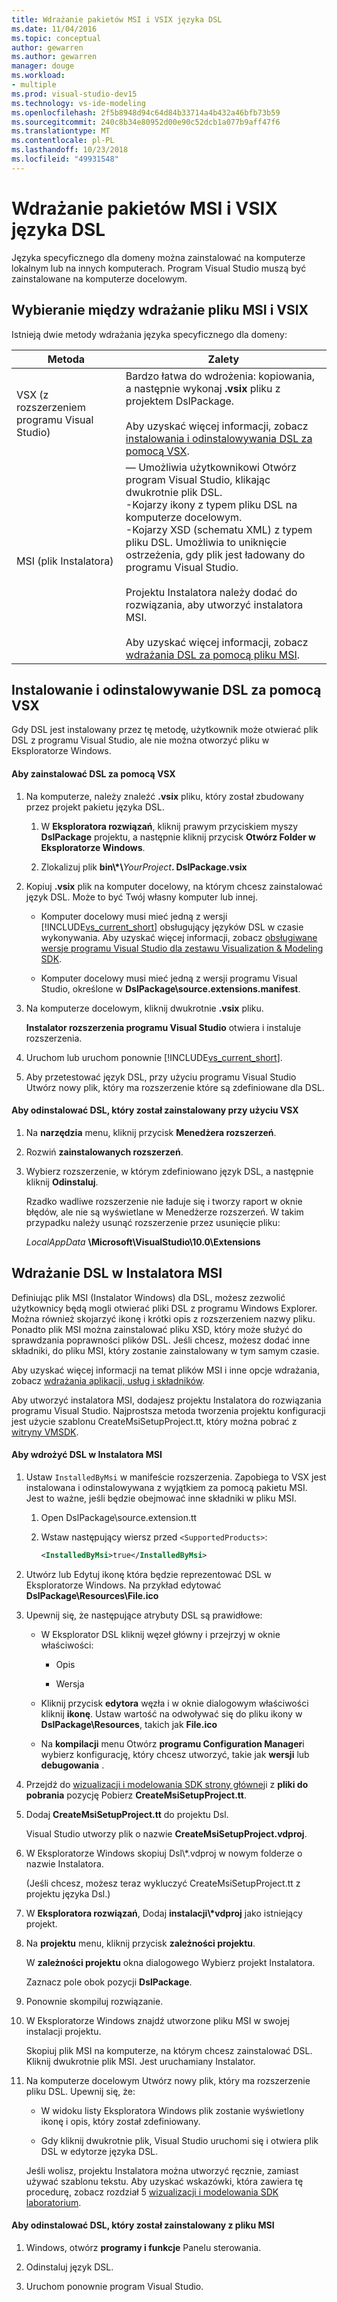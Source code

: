 ```yaml
---
title: Wdrażanie pakietów MSI i VSIX języka DSL
ms.date: 11/04/2016
ms.topic: conceptual
author: gewarren
ms.author: gewarren
manager: douge
ms.workload:
- multiple
ms.prod: visual-studio-dev15
ms.technology: vs-ide-modeling
ms.openlocfilehash: 2f5b8948d94c64d84b33714a4b432a46bfb73b59
ms.sourcegitcommit: 240c8b34e80952d00e90c52dcb1a077b9aff47f6
ms.translationtype: MT
ms.contentlocale: pl-PL
ms.lasthandoff: 10/23/2018
ms.locfileid: "49931548"
---
```

# <a name="msi-and-vsix-deployment-of-a-dsl"></a>Wdrażanie pakietów MSI i VSIX języka DSL
Języka specyficznego dla domeny można zainstalować na komputerze lokalnym lub na innych komputerach. Program Visual Studio muszą być zainstalowane na komputerze docelowym.

## <a name="which"></a> Wybieranie między wdrażanie pliku MSI i VSIX
 Istnieją dwie metody wdrażania języka specyficznego dla domeny:

|Metoda|Zalety|
|-|-|
|VSX (z rozszerzeniem programu Visual Studio)|Bardzo łatwa do wdrożenia: kopiowania, a następnie wykonaj **.vsix** pliku z projektem DslPackage.<br /><br /> Aby uzyskać więcej informacji, zobacz [instalowania i odinstalowywania DSL za pomocą VSX](#Installing).|
|MSI (plik Instalatora)|— Umożliwia użytkownikowi Otwórz program Visual Studio, klikając dwukrotnie plik DSL.<br />-Kojarzy ikony z typem pliku DSL na komputerze docelowym.<br />-Kojarzy XSD (schematu XML) z typem pliku DSL. Umożliwia to uniknięcie ostrzeżenia, gdy plik jest ładowany do programu Visual Studio.<br /><br /> Projektu Instalatora należy dodać do rozwiązania, aby utworzyć instalatora MSI.<br /><br /> Aby uzyskać więcej informacji, zobacz [wdrażania DSL za pomocą pliku MSI](#msi).|

## <a name="Installing"></a> Instalowanie i odinstalowywanie DSL za pomocą VSX
 Gdy DSL jest instalowany przez tę metodę, użytkownik może otwierać plik DSL z programu Visual Studio, ale nie można otworzyć pliku w Eksploratorze Windows.

#### <a name="to-install-a-dsl-by-using-the-vsx"></a>Aby zainstalować DSL za pomocą VSX

1. Na komputerze, należy znaleźć **.vsix** pliku, który został zbudowany przez projekt pakietu języka DSL.

   1.  W **Eksploratora rozwiązań**, kliknij prawym przyciskiem myszy **DslPackage** projektu, a następnie kliknij przycisk **Otwórz Folder w Eksploratorze Windows**.

   2.  Zlokalizuj plik **bin\\\*\\**_YourProject_**. DslPackage.vsix**

2. Kopiuj **.vsix** plik na komputer docelowy, na którym chcesz zainstalować język DSL. Może to być Twój własny komputer lub innej.

   - Komputer docelowy musi mieć jedną z wersji [!INCLUDE[vs_current_short](../code-quality/includes/vs_current_short_md.md)] obsługujący języków DSL w czasie wykonywania. Aby uzyskać więcej informacji, zobacz [obsługiwane wersje programu Visual Studio dla zestawu Visualization & Modeling SDK](../modeling/supported-visual-studio-editions-for-visualization-amp-modeling-sdk.md).

   - Komputer docelowy musi mieć jedną z wersji programu Visual Studio, określone w **DslPackage\source.extensions.manifest**.

3. Na komputerze docelowym, kliknij dwukrotnie **.vsix** pliku.

    **Instalator rozszerzenia programu Visual Studio** otwiera i instaluje rozszerzenia.

4. Uruchom lub uruchom ponownie [!INCLUDE[vs_current_short](../code-quality/includes/vs_current_short_md.md)].

5. Aby przetestować język DSL, przy użyciu programu Visual Studio Utwórz nowy plik, który ma rozszerzenie które są zdefiniowane dla DSL.

#### <a name="to-uninstall-a-dsl-that-was-installed-by-using-vsx"></a>Aby odinstalować DSL, który został zainstalowany przy użyciu VSX

1. Na **narzędzia** menu, kliknij przycisk **Menedżera rozszerzeń**.

2. Rozwiń **zainstalowanych rozszerzeń**.

3. Wybierz rozszerzenie, w którym zdefiniowano język DSL, a następnie kliknij **Odinstaluj**.

   Rzadko wadliwe rozszerzenie nie ładuje się i tworzy raport w oknie błędów, ale nie są wyświetlane w Menedżerze rozszerzeń. W takim przypadku należy usunąć rozszerzenie przez usunięcie pliku:

   *LocalAppData* **\Microsoft\VisualStudio\10.0\Extensions**

## <a name="msi"></a> Wdrażanie DSL w Instalatora MSI
 Definiując plik MSI (Instalator Windows) dla DSL, możesz zezwolić użytkownicy będą mogli otwierać pliki DSL z programu Windows Explorer. Można również skojarzyć ikonę i krótki opis z rozszerzeniem nazwy pliku. Ponadto plik MSI można zainstalować pliku XSD, który może służyć do sprawdzania poprawności plików DSL. Jeśli chcesz, możesz dodać inne składniki, do pliku MSI, który zostanie zainstalowany w tym samym czasie.

 Aby uzyskać więcej informacji na temat plików MSI i inne opcje wdrażania, zobacz [wdrażania aplikacji, usług i składników](../deployment/deploying-applications-services-and-components.md).

 Aby utworzyć instalatora MSI, dodajesz projektu Instalatora do rozwiązania programu Visual Studio. Najprostsza metoda tworzenia projektu konfiguracji jest użycie szablonu CreateMsiSetupProject.tt, który można pobrać z [witryny VMSDK](http://go.microsoft.com/fwlink/?LinkID=186128).

#### <a name="to-deploy-a-dsl-in-an-msi"></a>Aby wdrożyć DSL w Instalatora MSI

1. Ustaw `InstalledByMsi` w manifeście rozszerzenia. Zapobiega to VSX jest instalowana i odinstalowywana z wyjątkiem za pomocą pakietu MSI. Jest to ważne, jeśli będzie obejmować inne składniki w pliku MSI.

   1.  Open DslPackage\source.extension.tt

   2.  Wstaw następujący wiersz przed `<SupportedProducts>`:

       ```xml
       <InstalledByMsi>true</InstalledByMsi>
       ```

2. Utwórz lub Edytuj ikonę która będzie reprezentować DSL w Eksploratorze Windows. Na przykład edytować **DslPackage\Resources\File.ico**

3. Upewnij się, że następujące atrybuty DSL są prawidłowe:

   -   W Eksplorator DSL kliknij węzeł główny i przejrzyj w oknie właściwości:

       -   Opis

       -   Wersja

   -   Kliknij przycisk **edytora** węzła i w oknie dialogowym właściwości kliknij **ikonę**. Ustaw wartość na odwoływać się do pliku ikony w **DslPackage\Resources**, takich jak **File.ico**

   -   Na **kompilacji** menu Otwórz **programu Configuration Manager**i wybierz konfigurację, który chcesz utworzyć, takie jak **wersji** lub **debugowania** .

4. Przejdź do [wizualizacji i modelowania SDK strony głównej](http://go.microsoft.com/fwlink/?LinkID=186128)i z **pliki do pobrania** pozycję Pobierz **CreateMsiSetupProject.tt**.

5. Dodaj **CreateMsiSetupProject.tt** do projektu Dsl.

    Visual Studio utworzy plik o nazwie **CreateMsiSetupProject.vdproj**.

6. W Eksploratorze Windows skopiuj Dsl\\*.vdproj w nowym folderze o nazwie Instalatora.

    (Jeśli chcesz, możesz teraz wykluczyć CreateMsiSetupProject.tt z projektu języka Dsl.)

7. W **Eksploratora rozwiązań**, Dodaj **instalacji\\\*vdproj** jako istniejący projekt.

8. Na **projektu** menu, kliknij przycisk **zależności projektu**.

    W **zależności projektu** okna dialogowego Wybierz projekt Instalatora.

    Zaznacz pole obok pozycji **DslPackage**.

9. Ponownie skompiluj rozwiązanie.

10. W Eksploratorze Windows znajdź utworzone pliku MSI w swojej instalacji projektu.

     Skopiuj plik MSI na komputerze, na którym chcesz zainstalować DSL. Kliknij dwukrotnie plik MSI. Jest uruchamiany Instalator.

11. Na komputerze docelowym Utwórz nowy plik, który ma rozszerzenie pliku DSL. Upewnij się, że:

    -   W widoku listy Eksploratora Windows plik zostanie wyświetlony ikonę i opis, który został zdefiniowany.

    -   Gdy kliknij dwukrotnie plik, Visual Studio uruchomi się i otwiera plik DSL w edytorze języka DSL.

    Jeśli wolisz, projektu Instalatora można utworzyć ręcznie, zamiast używać szablonu tekstu. Aby uzyskać wskazówki, która zawiera tę procedurę, zobacz rozdział 5 [wizualizacji i modelowania SDK laboratorium](http://go.microsoft.com/fwlink/?LinkId=208878).

#### <a name="to-uninstall-a-dsl-that-was-installed-from-an-msi"></a>Aby odinstalować DSL, który został zainstalowany z pliku MSI

1.  Windows, otwórz **programy i funkcje** Panelu sterowania.

2.  Odinstaluj język DSL.

3.  Uruchom ponownie program Visual Studio.
